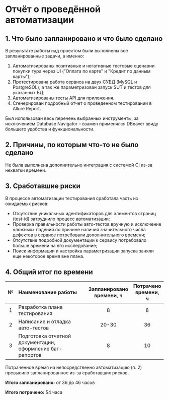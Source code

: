 # Отчёт о проведённой автоматизации

## 1. Что было запланировано и что было сделано

В результате работы над проектом были выполнены все запланированные задачи, а именно:

1. Автоматизированы позитивные и негативные тестовые сценарии покупки тура через UI
  ("Оплата по карте" и "Кредит по данным карты");
2. Протестирована работа сервиса на двух СУБД (MySQL и PostgreSQL), а так же
   параметризован запуск SUT и тестов для указанных БД;
3. Автоматизированы тесты API для приложения.
4. Сгенерирован подробный отчет о проведенном тестировании в Allure Report.

Был использован весь перечень выбранных инструменты, за исключением Database Navigator –
взамен применялся DBeaver ввиду большего удобства и функциональности.

## 2. Причины, по которым что-то не было сделано

Не была выполнена дополнительно интеграция с системой CI из-за нехватки времени.

## 3. Сработавшие риски

В процессе автоматизации тестирования сработала часть из ожидаемых рисков:

- Отсутствие уникальных идентификаторов для элементов страниц (test-id) затруднило процесс автоматизации;
- Проверка правильности работы авто-тестов вручную и исключение «ложных» падений по причине наличия
  значительного числа дефектов в сервисе потребовали дополнительного времени;
- Отсутствие подробной документации к сервису потребовало больше времени на его исследование;
- Поиск информации и настройка параметризации запуска заняли еще некоторое время вне плана.

## 4. Общий итог по времени

|  №  | Наименование работы                                             | Запланировано<br/> времени, ч | Потрачено<br/> времени, ч |
|:---:|:----------------------------------------------------------------|:-----------------------------:|:-------------------------:|
|  1  | Разработка плана тестирования                                   |               8               |             8             |
|  2  | Написание и отладка авто-тестов                                 |             20-30             |            36             |
|  3  | Подготовка отчетной документации, <br/> оформление баг-репортов |               8               |            10             |

Потраченное время на непосредственно автоматизацию (п. 2) превысило запланированное из-за сработавших рисков.

**Итого запланировано:** от 36 до 46 часов

**Итого потрачено:** 54 часа
